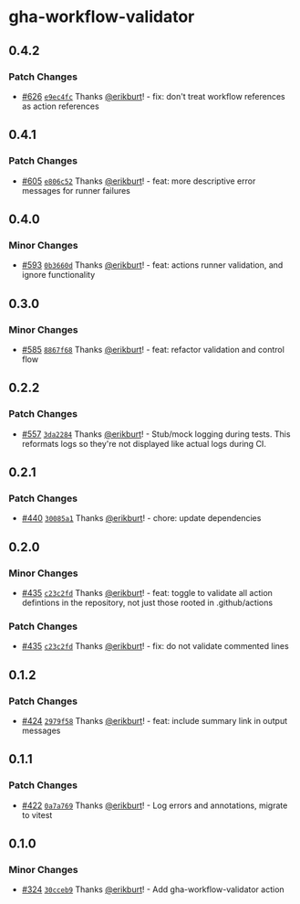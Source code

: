 # gha-workflow-validator

## 0.4.2

### Patch Changes

- [#626](https://github.com/smartcontractkit/.github/pull/626)
  [`e9ec4fc`](https://github.com/smartcontractkit/.github/commit/e9ec4fc9bffaa44a907708e791c2904f43049da4)
  Thanks [@erikburt](https://github.com/erikburt)! - fix: don't treat workflow
  references as action references

## 0.4.1

### Patch Changes

- [#605](https://github.com/smartcontractkit/.github/pull/605)
  [`e806c52`](https://github.com/smartcontractkit/.github/commit/e806c52fd88b39e9fbd4781945c88555c1fad06f)
  Thanks [@erikburt](https://github.com/erikburt)! - feat: more descriptive
  error messages for runner failures

## 0.4.0

### Minor Changes

- [#593](https://github.com/smartcontractkit/.github/pull/593)
  [`0b3660d`](https://github.com/smartcontractkit/.github/commit/0b3660db5463c171727741f6222cbe0b7038662a)
  Thanks [@erikburt](https://github.com/erikburt)! - feat: actions runner
  validation, and ignore functionality

## 0.3.0

### Minor Changes

- [#585](https://github.com/smartcontractkit/.github/pull/585)
  [`8867f68`](https://github.com/smartcontractkit/.github/commit/8867f681a3b908ab81d5f023c8d7021503670d4c)
  Thanks [@erikburt](https://github.com/erikburt)! - feat: refactor validation
  and control flow

## 0.2.2

### Patch Changes

- [#557](https://github.com/smartcontractkit/.github/pull/557)
  [`3da2284`](https://github.com/smartcontractkit/.github/commit/3da22843af54e81d2ccbd79903bbd28bd3098f3b)
  Thanks [@erikburt](https://github.com/erikburt)! - Stub/mock logging during
  tests. This reformats logs so they're not displayed like actual logs during
  CI.

## 0.2.1

### Patch Changes

- [#440](https://github.com/smartcontractkit/.github/pull/440)
  [`30085a1`](https://github.com/smartcontractkit/.github/commit/30085a1fa888c180e72d208b0436426f128fa394)
  Thanks [@erikburt](https://github.com/erikburt)! - chore: update dependencies

## 0.2.0

### Minor Changes

- [#435](https://github.com/smartcontractkit/.github/pull/435)
  [`c23c2fd`](https://github.com/smartcontractkit/.github/commit/c23c2fdae45b62f6918ccee1d03171e7068dde8b)
  Thanks [@erikburt](https://github.com/erikburt)! - feat: toggle to validate
  all action defintions in the repository, not just those rooted in
  .github/actions

### Patch Changes

- [#435](https://github.com/smartcontractkit/.github/pull/435)
  [`c23c2fd`](https://github.com/smartcontractkit/.github/commit/c23c2fdae45b62f6918ccee1d03171e7068dde8b)
  Thanks [@erikburt](https://github.com/erikburt)! - fix: do not validate
  commented lines

## 0.1.2

### Patch Changes

- [#424](https://github.com/smartcontractkit/.github/pull/424)
  [`2979f58`](https://github.com/smartcontractkit/.github/commit/2979f58bad57a678d8cd9da331fa5ac2f2b5bd49)
  Thanks [@erikburt](https://github.com/erikburt)! - feat: include summary link
  in output messages

## 0.1.1

### Patch Changes

- [#422](https://github.com/smartcontractkit/.github/pull/422)
  [`0a7a769`](https://github.com/smartcontractkit/.github/commit/0a7a769a8337f5a789c63fabb61d45dfc8fec4b7)
  Thanks [@erikburt](https://github.com/erikburt)! - Log errors and annotations,
  migrate to vitest

## 0.1.0

### Minor Changes

- [#324](https://github.com/smartcontractkit/.github/pull/324)
  [`30cceb9`](https://github.com/smartcontractkit/.github/commit/30cceb962551379e78490979e847e367bf5aae60)
  Thanks [@erikburt](https://github.com/erikburt)! - Add gha-workflow-validator
  action
